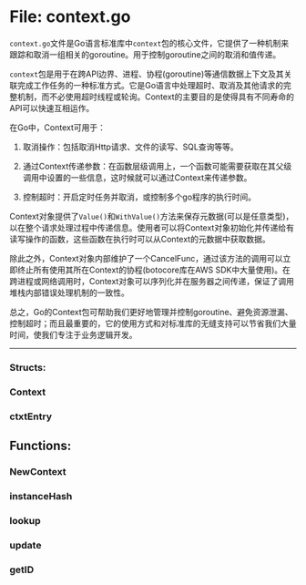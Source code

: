 # File: context.go

`context.go`文件是Go语言标准库中`context`包的核心文件，它提供了一种机制来跟踪和取消一组相关的goroutine。用于控制goroutine之间的取消和值传递。

`context`包是用于在跨API边界、进程、协程(goroutine)等通信数据上下文及其关联完成工作任务的一种标准方式。它是Go语言中处理超时、取消及其他请求的完整机制，而不必使用超时线程或轮询。Context的主要目的是使得具有不同寿命的API可以快速互相运作。

在Go中，Context可用于：

1. 取消操作：包括取消Http请求、文件的读写、SQL查询等等。

2. 通过Context传递参数：在函数层级调用上，一个函数可能需要获取在其父级调用中设置的一些信息，这时候就可以通过Context来传递参数。

3. 控制超时：开启定时任务并取消，或控制多个go程序的执行时间。

Context对象提供了`Value()`和`WithValue()`方法来保存元数据(可以是任意类型)，以在整个请求处理过程中传递信息。使用者可以将Context对象初始化并传递给有读写操作的函数，这些函数在执行时可以从Context的元数据中获取数据。

除此之外，Context对象内部维护了一个CancelFunc，通过该方法的调用可以立即终止所有使用其所在Context的协程(botocore库在AWS SDK中大量使用)。在跨进程或网络调用时，Context对象可以序列化并在服务器之间传递，保证了调用堆栈内部错误处理机制的一致性。

总之，Go的Context包可帮助我们更好地管理并控制goroutine、避免资源泄漏、控制超时；而且最重要的，它的使用方式和对标准库的无缝支持可以节省我们大量时间，使我们专注于业务逻辑开发。




---

### Structs:

### Context





### ctxtEntry





## Functions:

### NewContext





### instanceHash





### lookup





### update





### getID





